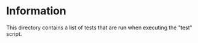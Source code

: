 # Information
This directory contains a list of tests that are run when executing the "test" script.